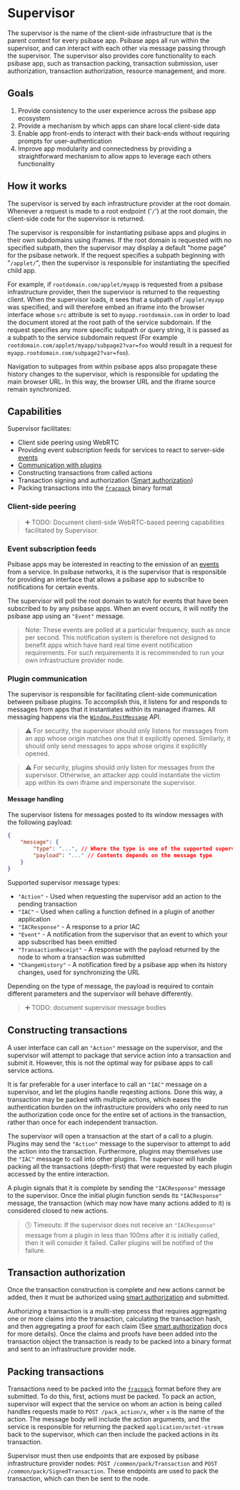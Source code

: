 # Supervisor

The supervisor is the name of the client-side infrastructure that is the parent context for every psibase app. Psibase apps all run within the supervisor, and can interact with each other via message passing through the supervisor. The supervisor also provides core functionality to each psibase app, such as transaction packing, transaction submission, user authorization, transaction authorization, resource management, and more.

## Goals

1. Provide consistency to the user experience across the psibase app ecosystem
2. Provide a mechanism by which apps can share local client-side data
3. Enable app front-ends to interact with their back-ends without requiring prompts for user-authentication
4. Improve app modularity and connectedness by providing a straightforward mechanism to allow apps to leverage each others functionality

## How it works

The supervisor is served by each infrastructure provider at the root domain. Whenever a request is made to a root endpoint ('`/`') at the root domain, the client-side code for the supervisor is returned.

The supervisor is responsible for instantiating psibase apps and plugins in their own subdomains using iframes. If the root domain is requested with no specified subpath, then the supervisor may display a default "home page" for the psibase network. If the request specifies a subpath beginning with "`/applet/`", then the supervisor is responsible for instantiating the specified child app. 

For example, if `rootdomain.com/applet/myapp` is requested from a psibase infrastructure provider, then the supervisor is returned to the requesting client. When the supervisor loads, it sees that a subpath of `/applet/myapp` was specified, and will therefore embed an iframe into the browser interface whose `src` attribute is set to `myapp.rootdomain.com` in order to load the document stored at the root path of the service subdomain. If the request specifies any more specific subpath or query string, it is passed as a subpath to the service subdomain request (For example `rootdomain.com/applet/myapp/subpage2?var=foo` would result in a request for `myapp.rootdomain.com/subpage2?var=foo`).

Navigation to subpages from within psibase apps also propagate these history changes to the supervisor, which is responsible for updating the main browser URL. In this way, the browser URL and the iframe source remain synchronized.

## Capabilities

Supervisor facilitates:

* Client side peering using WebRTC
* Providing event subscription feeds for services to react to server-side [events](./events.md)
* [Communication with plugins](./plugins.md#communication-with-plugins)
* Constructing transactions from called actions
* Transaction signing and authorization ([Smart authorization](../blockchain/smart-authorization.md))
* Packing transactions into the [`fracpack`](../data-formats/fracpack.md) binary format

### Client-side peering

> ➕ TODO: Document client-side WebRTC-based peering capabilities facilitated by Supervisor.

### Event subscription feeds

Psibase apps may be interested in reacting to the emission of an [events](./events.md) from a service. In psibase networks, it is the supervisor that is responsible for providing an interface that allows a psibase app to subscribe to notifications for certain events.

The supervisor will poll the root domain to watch for events that have been subscribed to by any psibase apps. When an event occurs, it will notify the psibase app using an `"Event"` message. 

> Note: These events are polled at a particular frequency, such as once per second. This notification system is therefore not designed to benefit apps which have hard real time event notification requirements. For such requirements it is recommended to run your own infrastructure provider node.

### Plugin communication

The supervisor is responsible for facilitating client-side communication between psibase plugins. To accomplish this, it listens for and responds to messages from apps that it instantiates within its managed iframes. All messaging happens via the [`Window.PostMessage`](https://developer.mozilla.org/en-US/docs/Web/API/Window/postMessage) API.

> ⚠️ For security, the supervisor should only listens for messages from an app whose origin matches one that it explicitly opened. Similarly, it should only send messages to apps whose origins it explicitly opened.

> ⚠️ For security, plugins should only listen for messages from the supervisor. Otherwise, an attacker app could instantiate the victim app within its own iframe and impersonate the supervisor.

#### Message handling

The supervisor listens for messages posted to its window messages with the following payload:

```json
{
    "message": {
        "type": "...", // Where the type is one of the supported supervisor message types
        "payload": "..." // Contents depends on the message type
    }
}
```

Supported supervisor message types:
* `"Action"` - Used when requesting the supervisor add an action to the pending transaction
* `"IAC"` - Used when calling a function defined in a plugin of another application
* `"IACResponse"` - A response to a prior IAC
* `"Event"` - A notification from the supervisor that an event to which your app subscribed has been emitted
* `"TransactionReceipt"` - A response with the payload returned by the node to whom a transaction was submitted
* `"ChangeHistory"` - A notification fired by a psibase app when its history changes, used for synchronizing the URL

Depending on the type of message, the payload is required to contain different parameters and the supervisor will behave differently.

> ➕ TODO: document supervisor message bodies

## Constructing transactions

A user interface can call an `"Action"` message on the supervisor, and the supervisor will attempt to package that service action into a transaction and submit it. However, this is not the optimal way for psibase apps to call service actions. 

It is far preferable for a user interface to call an `"IAC"` message on a supervisor, and let the plugins handle reqesting actions. Done this way, a transaction may be packed with multiple actions, which eases the authentication burden on the infrastructure providers who only need to run the authorization code once for the entire set of actions in the transaction, rather than once for each independent transaction. 

The supervisor will open a transaction at the start of a call to a plugin. Plugins may send the `"Action"` message to the supervisor to attempt to add the action into the transaction. Furthermore, plugins may themselves use the `"IAC"` message to call into other plugins. The supervisor will handle packing all the transactions (depth-first) that were requested by each plugin accessed by the entire interaction.

A plugin signals that it is complete by sending the `"IACResponse"` message to the supervisor. Once the initial plugin function sends its `"IACResponse"` message, the transaction (which may now have many actions added to it) is considered closed to new actions.

> 🕓 Timeouts: If the supervisor does not receive an `"IACResponse"` message from a plugin in less than 100ms after it is initially called, then it will consider it failed. Caller plugins will be notified of the failure.

## Transaction authorization

Once the transaction construction is complete and new actions cannot be added, then it must be authorized using [smart authorization](../blockchain/smart-authorization.md) and submitted.

Authorizing a transaction is a multi-step process that requires aggregating one or more claims into the transaction, calculating the transaction hash, and then aggregating a proof for each claim (See [smart authorization](../blockchain/smart-authorization.md) docs for more details). Once the claims and proofs have been added into the transaction object the transaction is ready to be packed into a binary format and sent to an infrastructure provider node.

## Packing transactions

Transactions need to be packed into the [`fracpack`](../data-formats/fracpack.md) format before they are submitted. To do this, first, actions must be packed. To pack an action, supervisor will expect that the service on whom an action is being called handles requests made to `POST /pack_action/x`, wher `x` is the name of the action. The message body will include the action arguments, and the service is responsible for returning the packed `application/octet-stream` back to the supervisor, which can then include the packed actions in its transaction.

Supervisor must then use endpoints that are exposed by psibase infrastructure provider nodes: `POST /common/pack/Transaction` and `POST /common/pack/SignedTransaction`. These endpoints are used to pack the transaction, which can then be sent to the node.

